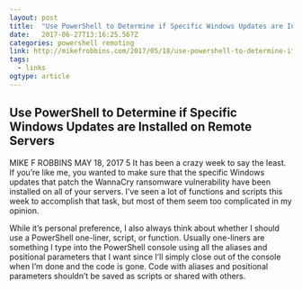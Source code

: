 ```yaml
---
layout: post 
title:  "Use PowerShell to Determine if Specific Windows Updates are Installed on Remote Servers – Mike F Robbins" 
date:   2017-06-27T13:16:25.567Z 
categories: powershell remoting
link: http://mikefrobbins.com/2017/05/18/use-powershell-to-determine-if-specific-windows-updates-are-installed-on-remote-servers/ 
tags:
  - links
ogtype: article 
---
```


## Use PowerShell to Determine if Specific Windows Updates are Installed on Remote Servers

MIKE F ROBBINS MAY 18, 2017 5
It has been a crazy week to say the least. If you’re like me, you wanted to make sure that the specific Windows updates that patch the WannaCry ransomware vulnerability have been installed on all of your servers. I’ve seen a lot of functions and scripts this week to accomplish that task, but most of them seem too complicated in my opinion.

While it’s personal preference, I also always think about whether I should use a PowerShell one-liner, script, or function. Usually one-liners are something I type into the PowerShell console using all the aliases and positional parameters that I want since I’ll simply close out of the console when I’m done and the code is gone. Code with aliases and positional parameters shouldn’t be saved as scripts or shared with others.